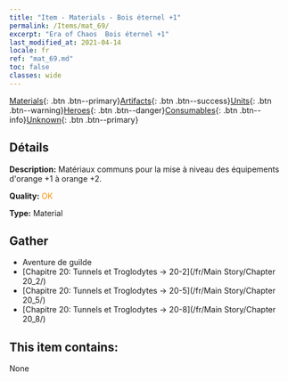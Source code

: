 ```yaml
---
title: "Item - Materials - Bois éternel +1"
permalink: /Items/mat_69/
excerpt: "Era of Chaos  Bois éternel +1"
last_modified_at: 2021-04-14
locale: fr
ref: "mat_69.md"
toc: false
classes: wide
---
```

 [Materials](/fr/Items/){: .btn .btn--primary}[Artifacts](/fr/Items/Artifacts/){: .btn .btn--success}[Units](/fr/Items/Units/){: .btn .btn--warning}[Heroes](/fr/Items/Heroes/){: .btn .btn--danger}[Consumables](/fr/Items/Consumables/){: .btn .btn--info}[Unknown](/fr/Items/Unknown/){: .btn .btn--primary}

## Détails
 **Description:** Matériaux communs pour la mise à niveau des équipements d'orange +1 à orange +2.

 **Quality:** <span style="color: #FF8C00">OK</span>

 **Type:** Material

## Gather

*    Aventure de guilde 
*    [Chapitre 20: Tunnels et Troglodytes -> 20-2](/fr/Main Story/Chapter 20_2/) 
*    [Chapitre 20: Tunnels et Troglodytes -> 20-5](/fr/Main Story/Chapter 20_5/) 
*    [Chapitre 20: Tunnels et Troglodytes -> 20-8](/fr/Main Story/Chapter 20_8/) 

## This item contains:

  None

